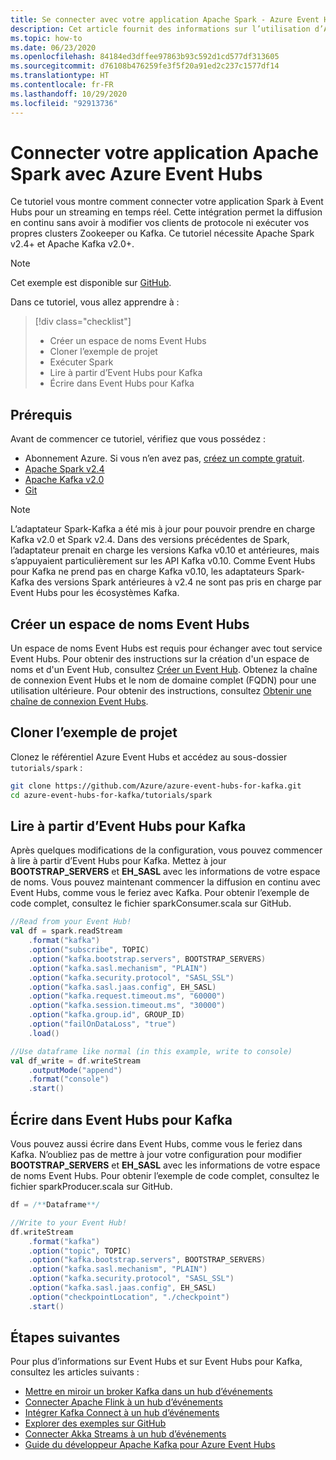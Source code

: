 ```yaml
---
title: Se connecter avec votre application Apache Spark - Azure Event Hubs | Microsoft Docs
description: Cet article fournit des informations sur l’utilisation d’Apache Spark avec Azure Event Hubs pour Kafka.
ms.topic: how-to
ms.date: 06/23/2020
ms.openlocfilehash: 84184ed3dffee97863b93c592d1cd577df313605
ms.sourcegitcommit: d76108b476259fe3f5f20a91ed2c237c1577df14
ms.translationtype: HT
ms.contentlocale: fr-FR
ms.lasthandoff: 10/29/2020
ms.locfileid: "92913736"
---
```

# <a name="connect-your-apache-spark-application-with-azure-event-hubs"></a>Connecter votre application Apache Spark avec Azure Event Hubs
Ce tutoriel vous montre comment connecter votre application Spark à Event Hubs pour un streaming en temps réel. Cette intégration permet la diffusion en continu sans avoir à modifier vos clients de protocole ni exécuter vos propres clusters Zookeeper ou Kafka. Ce tutoriel nécessite Apache Spark v2.4+ et Apache Kafka v2.0+.

> [!NOTE]
> Cet exemple est disponible sur [GitHub](https://github.com/Azure/azure-event-hubs-for-kafka/tree/master/tutorials/spark/).

Dans ce tutoriel, vous allez apprendre à :
> [!div class="checklist"]
> * Créer un espace de noms Event Hubs
> * Cloner l’exemple de projet
> * Exécuter Spark
> * Lire à partir d’Event Hubs pour Kafka
> * Écrire dans Event Hubs pour Kafka

## <a name="prerequisites"></a>Prérequis

Avant de commencer ce tutoriel, vérifiez que vous possédez :
-   Abonnement Azure. Si vous n’en avez pas, [créez un compte gratuit](https://azure.microsoft.com/free/).
-   [Apache Spark v2.4](https://spark.apache.org/downloads.html)
-   [Apache Kafka v2.0]( https://kafka.apache.org/20/documentation.html)
-   [Git](https://www.git-scm.com/downloads)

> [!NOTE]
> L’adaptateur Spark-Kafka a été mis à jour pour pouvoir prendre en charge Kafka v2.0 et Spark v2.4. Dans des versions précédentes de Spark, l’adaptateur prenait en charge les versions Kafka v0.10 et antérieures, mais s’appuyaient particulièrement sur les API Kafka v0.10. Comme Event Hubs pour Kafka ne prend pas en charge Kafka v0.10, les adaptateurs Spark-Kafka des versions Spark antérieures à v2.4 ne sont pas pris en charge par Event Hubs pour les écosystèmes Kafka.


## <a name="create-an-event-hubs-namespace"></a>Créer un espace de noms Event Hubs
Un espace de noms Event Hubs est requis pour échanger avec tout service Event Hubs. Pour obtenir des instructions sur la création d'un espace de noms et d'un Event Hub, consultez [Créer un Event Hub](event-hubs-create.md). Obtenez la chaîne de connexion Event Hubs et le nom de domaine complet (FQDN) pour une utilisation ultérieure. Pour obtenir des instructions, consultez [Obtenir une chaîne de connexion Event Hubs](event-hubs-get-connection-string.md). 

## <a name="clone-the-example-project"></a>Cloner l’exemple de projet
Clonez le référentiel Azure Event Hubs et accédez au sous-dossier `tutorials/spark` :

```bash
git clone https://github.com/Azure/azure-event-hubs-for-kafka.git
cd azure-event-hubs-for-kafka/tutorials/spark
```

## <a name="read-from-event-hubs-for-kafka"></a>Lire à partir d’Event Hubs pour Kafka
Après quelques modifications de la configuration, vous pouvez commencer à lire à partir d’Event Hubs pour Kafka. Mettez à jour **BOOTSTRAP_SERVERS** et **EH_SASL** avec les informations de votre espace de noms. Vous pouvez maintenant commencer la diffusion en continu avec Event Hubs, comme vous le feriez avec Kafka. Pour obtenir l’exemple de code complet, consultez le fichier sparkConsumer.scala sur GitHub. 

```scala
//Read from your Event Hub!
val df = spark.readStream
    .format("kafka")
    .option("subscribe", TOPIC)
    .option("kafka.bootstrap.servers", BOOTSTRAP_SERVERS)
    .option("kafka.sasl.mechanism", "PLAIN")
    .option("kafka.security.protocol", "SASL_SSL")
    .option("kafka.sasl.jaas.config", EH_SASL)
    .option("kafka.request.timeout.ms", "60000")
    .option("kafka.session.timeout.ms", "30000")
    .option("kafka.group.id", GROUP_ID)
    .option("failOnDataLoss", "true")
    .load()

//Use dataframe like normal (in this example, write to console)
val df_write = df.writeStream
    .outputMode("append")
    .format("console")
    .start()
```

## <a name="write-to-event-hubs-for-kafka"></a>Écrire dans Event Hubs pour Kafka
Vous pouvez aussi écrire dans Event Hubs, comme vous le feriez dans Kafka. N’oubliez pas de mettre à jour votre configuration pour modifier **BOOTSTRAP_SERVERS** et **EH_SASL** avec les informations de votre espace de noms Event Hubs.  Pour obtenir l’exemple de code complet, consultez le fichier sparkProducer.scala sur GitHub. 

```scala
df = /**Dataframe**/

//Write to your Event Hub!
df.writeStream
    .format("kafka")
    .option("topic", TOPIC)
    .option("kafka.bootstrap.servers", BOOTSTRAP_SERVERS)
    .option("kafka.sasl.mechanism", "PLAIN")
    .option("kafka.security.protocol", "SASL_SSL")
    .option("kafka.sasl.jaas.config", EH_SASL)
    .option("checkpointLocation", "./checkpoint")
    .start()
```



## <a name="next-steps"></a>Étapes suivantes
Pour plus d’informations sur Event Hubs et sur Event Hubs pour Kafka, consultez les articles suivants :  

- [Mettre en miroir un broker Kafka dans un hub d’événements](event-hubs-kafka-mirror-maker-tutorial.md)
- [Connecter Apache Flink à un hub d’événements](event-hubs-kafka-flink-tutorial.md)
- [Intégrer Kafka Connect à un hub d’événements](event-hubs-kafka-connect-tutorial.md)
- [Explorer des exemples sur GitHub](https://github.com/Azure/azure-event-hubs-for-kafka)
- [Connecter Akka Streams à un hub d’événements](event-hubs-kafka-akka-streams-tutorial.md)
- [Guide du développeur Apache Kafka pour Azure Event Hubs](apache-kafka-developer-guide.md)

